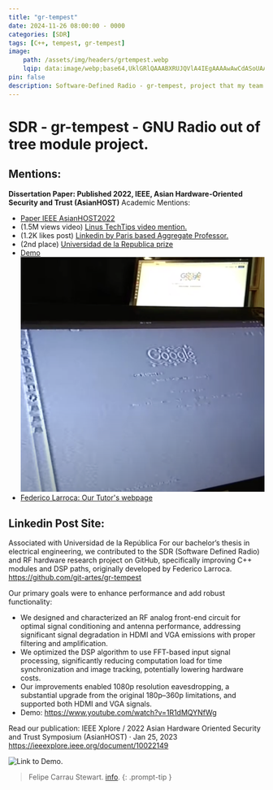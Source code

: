 ```yaml
---
title: "gr-tempest"
date: 2024-11-26 08:00:00 - 0000
categories: [SDR]
tags: [C++, tempest, gr-tempest]
image:
    path: /assets/img/headers/grtempest.webp
    lqip: data:image/webp;base64,UklGRlQAAABXRUJQVlA4IEgAAAAwAwCdASoUAAwAPzmGuVOvKSWisAgB4CcJaQAAUqcyf8p4AP3Sdf++BU9dTgce48YBk3FazVP1oSWiXpyZt1q9TPl8mBK0AAA=
pin: false
description: Software-Defined Radio - gr-tempest, project that my team and I based our end of career dissertation.
---
```


# SDR - gr-tempest - GNU Radio out of tree module project. 
## Mentions:
**Dissertation Paper: Published 2022, IEEE, Asian Hardware-Oriented Security and Trust (AsianHOST)**
Academic Mentions: 
- [Paper IEEE AsianHOST2022](https://ieeexplore.ieee.org/document/10022149)
- (1.5M views video) [Linus TechTips video mention.](https://www.youtube.com/watch?v=OPckpjBSAOw) 
- (1.2K likes post) [Linkedin by Paris based Aggregate Professor.](https://www.linkedin.com/posts/thomas-lavarenne-9b8998147_espionner-un-moniteur-vga-ou-hdmi-gr%C3%A2ce-aux-activity-7261145763815079937-PGVr?utm_source=share&utm_medium=member_desktop)
- (2nd place) [Universidad de la Republica prize](https://idm.uy/2021/premiacion.html)
- [Demo](https://www.youtube.com/watch?v=qsjSH6T5xac) ![Photo](/assets/img/other/demo%20photo.webp)
- [Federico Larroca: Our Tutor's webpage](https://iie.fing.edu.uy/personal/flarroca/)

## Linkedin Post Site:
Associated with Universidad de la República
For our bachelor’s thesis in electrical engineering, we contributed to the SDR (Software Defined Radio) and RF hardware research project on GitHub, specifically improving C++ modules and DSP paths, originally developed by Federico Larroca.
https://github.com/git-artes/gr-tempest

Our primary goals were to enhance performance and add robust functionality:

- We designed and characterized an RF analog front-end circuit for optimal signal conditioning and antenna performance, addressing significant signal degradation in HDMI and VGA emissions with proper filtering and amplification.
- We optimized the DSP algorithm to use FFT-based input signal processing, significantly reducing computation load for time synchronization and image tracking, potentially lowering hardware costs.
- Our improvements enabled 1080p resolution eavesdropping, a substantial upgrade from the original 180p–360p limitations, and supported both HDMI and VGA signals.
- Demo: https://www.youtube.com/watch?v=1R1dMQYNfWg

Read our publication:
IEEE Xplore / 2022 Asian Hardware Oriented Security and Trust Symposium (AsianHOST) · Jan 25, 2023
https://ieeexplore.ieee.org/document/10022149

![Link to Demo.](https://www.youtube.com/watch?v=1R1dMQYNfWg)


> Felipe Carrau Stewart. [info](https://fcarraustewart.github.io/about).
{: .prompt-tip }

